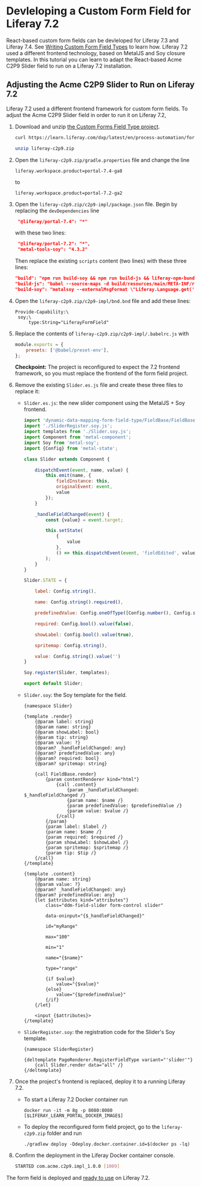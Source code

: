 # Devleloping a Custom Form Field for Liferay 7.2

React-based custom form fields can be devleloped for Liferay 7.3 and Liferay 7.4. See [Writing Custom Form Field Types](./writing-a-form-storage-adapter.md) to learn how. Liferay 7.2 used a different frontend technology, based on MetalJS and Soy closure templates. In this tutorial you can learn to adapt the React-based Acme C2P9 Slider field to run on a Liferay 7.2 installation.

## Adjusting the Acme C2P9 Slider to Run on Liferay 7.2

Liferay 7.2 used a different frontend framework for custom form fields. To adjust the Acme C2P9 Slider field in order to run it on Liferay 7.2,

1. Download and unzip [the Custom Forms Field Type project](./writing-a-custom-form-field-type/resources/liferay-c2p9.zip).

    ```bash
    curl https://learn.liferay.com/dxp/latest/en/process-automation/forms/developer-guide/liferay-c2p9.zip -O
    ```

    ```bash
    unzip liferay-c2p9.zip
    ```
1. Open the `liferay-c2p9.zip/gradle.properties` file and change the line

   ```properties
   liferay.workspace.product=portal-7.4-ga8
   ```

   to

   ```properties
   liferay.workspace.product=portal-7.2-ga2
   ```

1. Open the `liferay-c2p9.zip/c2p9-impl/package.json` file. Begin by replacing the `devDependencies` line

   ```json
    "@liferay/portal-7.4": "*"
   ```

   with these two lines:

   ```json
    "@liferay/portal-7.2": "*",
    "metal-tools-soy": "4.3.2"
   ```
 
   Then replace the existing `scripts` content (two lines) with these three lines:

   ```json
   "build": "npm run build-soy && npm run build-js && liferay-npm-bundler",
   "build-js": "babel --source-maps -d build/resources/main/META-INF/resources src/main/resources/META-INF/resources",
   "build-soy": "metalsoy --externalMsgFormat \"Liferay.Language.get('\\$2')\" --soyDeps \"./node_modules/clay-*/src/**/*.soy\" \"./node_modules/com.liferay.dynamic.data.mapping.form.field.type/META-INF/resources/+(FieldBase|components)/**/*.soy\""
   ```

1. Open the `liferay-c2p9.zip/c2p9-impl/bnd.bnd` file and add these lines:

   ```properties
   Provide-Capability:\
   	soy;\
   		type:String="LiferayFormField"
   ```

1. Replace the contents of `liferay-c2p9.zip/c2p9-impl/.babelrc.js` with

   ```js
   module.exports = {
       presets: ['@babel/preset-env'],
   };
   ```

   **Checkpoint:** The project is reconfigured to expect the 7.2 frontend framework, so you must replace the frontend of the form field project.

1. Remove the existing `Slider.es.js` file and create these three files to replace it:
   - `Slider.es.js`: the new slider component using the MetalJS + Soy frontend.

      ```js
      import 'dynamic-data-mapping-form-field-type/FieldBase/FieldBase.es';
      import './SliderRegister.soy.js';
      import templates from './Slider.soy.js';
      import Component from 'metal-component';
      import Soy from 'metal-soy';
      import {Config} from 'metal-state';

      class Slider extends Component {

          dispatchEvent(event, name, value) {
              this.emit(name, {
                  fieldInstance: this,
                  originalEvent: event,
                  value
              });
          }

          _handleFieldChanged(event) {
              const {value} = event.target;

              this.setState(
                  {
                      value
                  },
                  () => this.dispatchEvent(event, 'fieldEdited', value)
              );
          }
      }

      Slider.STATE = {

          label: Config.string(),

          name: Config.string().required(),

          predefinedValue: Config.oneOfType([Config.number(), Config.string()]),

          required: Config.bool().value(false),

          showLabel: Config.bool().value(true),

          spritemap: Config.string(),

          value: Config.string().value('')
      }

      Soy.register(Slider, templates);

      export default Slider;
      ```
   - `Slider.soy`: the Soy template for the field.
      ```shell
      {namespace Slider}

      {template .render}
          {@param label: string}
          {@param name: string}
          {@param showLabel: bool}
          {@param tip: string}
          {@param value: ?}
          {@param? _handleFieldChanged: any}
          {@param? predefinedValue: any}
          {@param? required: bool}
          {@param? spritemap: string}

          {call FieldBase.render}
              {param contentRenderer kind="html"}
                  {call .content}
                      {param _handleFieldChanged: $_handleFieldChanged /}
                      {param name: $name /}
                      {param predefinedValue: $predefinedValue /}
                      {param value: $value /}
                  {/call}
              {/param}
              {param label: $label /}
              {param name: $name /}
              {param required: $required /}
              {param showLabel: $showLabel /}
              {param spritemap: $spritemap /}
              {param tip: $tip /}
          {/call}
      {/template}

      {template .content}
          {@param name: string}
          {@param value: ?}
          {@param? _handleFieldChanged: any}
          {@param? predefinedValue: any}
          {let $attributes kind="attributes"}
              class="ddm-field-slider form-control slider"

              data-oninput="{$_handleFieldChanged}"

              id="myRange"

              max="100"

              min="1"

              name="{$name}"

              type="range"

              {if $value}
                  value="{$value}"
              {else}
                  value="{$predefinedValue}"
              {/if}
          {/let}

          <input {$attributes}>
      {/template}
      ```

   - `SliderRegister.soy`: the registration code for the Slider's Soy template.

      ```shell
      {namespace SliderRegister}

      {deltemplate PageRenderer.RegisterFieldType variant="'slider'"}
          {call Slider.render data="all" /}
      {/deltemplate}
      ```

1. Once the project's frontend is replaced, deploy it to a running Liferay 7.2. 

   - To start a Liferay 7.2 Docker container run
      ```shell
      docker run -it -m 8g -p 8080:8080 [$LIFERAY_LEARN_PORTAL_DOCKER_IMAGE$]
      ```
   - To deploy the reconfigured form field project, go to the `liferay-c2p9.zip` folder and run
      ```shell
      ./gradlew deploy -Ddeploy.docker.container.id=$(docker ps -lq)
      ```

1. Confirm the deployment in the Liferay Docker container console.

   ```bash
   STARTED com.acme.c2p9.impl_1.0.0 [1009]
   ```

The form field is deployed and [ready to use](writing-a-custom-forms-field-type.md#use-the-deployed-slider-field) on Liferay 7.2.

